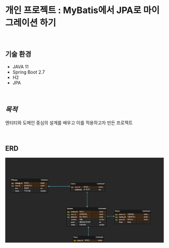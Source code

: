 # 개인 프로젝트 : MyBatis에서 JPA로 마이그레이션 하기

</br>

## **기술 환경**
- JAVA 11
- Spring Boot 2.7
- H2
- JPA


</br>

## *목적*
엔티티와 도메인 중심의 설계를 배우고 이를 적용하고자 만든 프로젝트


</br>

## ERD
![ERD](./image/JPA1.png)
